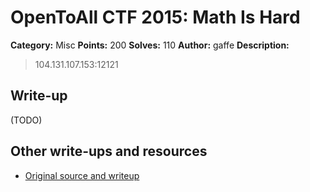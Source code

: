 # OpenToAll CTF 2015: Math Is Hard

**Category:** Misc
**Points:** 200
**Solves:** 110
**Author:** gaffe
**Description:** 

> 104.131.107.153:12121

## Write-up

(TODO)

## Other write-ups and resources

* [Original source and writeup](https://github.com/gaffe23/gaffe-ota2/tree/master/math-is-hard)
